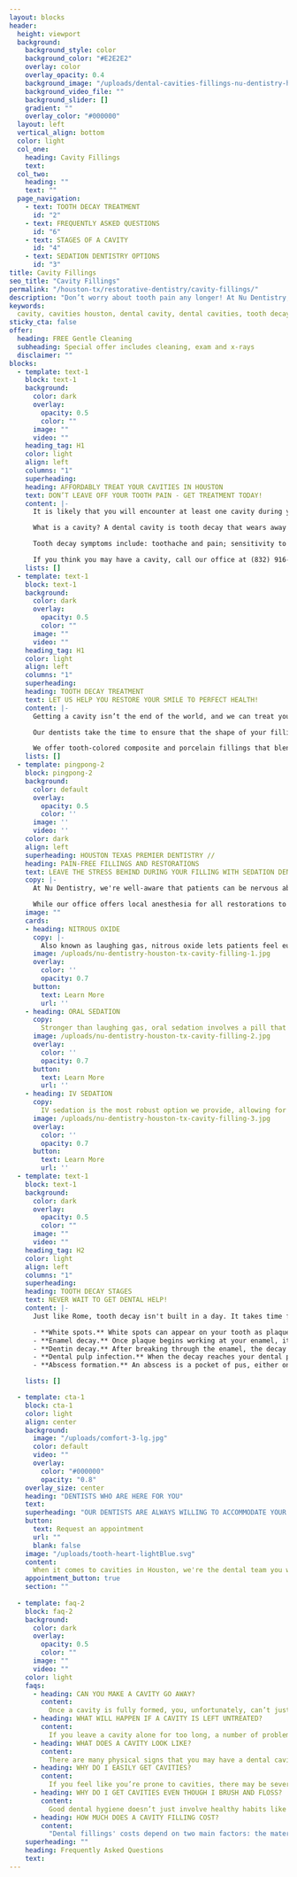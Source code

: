```yaml
---
layout: blocks
header:
  height: viewport
  background:
    background_style: color
    background_color: "#E2E2E2"
    overlay: color
    overlay_opacity: 0.4
    background_image: "/uploads/dental-cavities-fillings-nu-dentistry-houston-tx-hero.jpg"
    background_video_file: ""
    background_slider: []
    gradient: ""
    overlay_color: "#000000"
  layout: left
  vertical_align: bottom
  color: light
  col_one:
    heading: Cavity Fillings 
    text: 
  col_two:
    heading: ""
    text: ""
  page_navigation:
    - text: TOOTH DECAY TREATMENT
      id: "2"
    - text: FREQUENTLY ASKED QUESTIONS
      id: "6"
    - text: STAGES OF A CAVITY
      id: "4"
    - text: SEDATION DENTISTRY OPTIONS
      id: "3"      
title: Cavity Fillings
seo_title: "Cavity Fillings"
permalink: "/houston-tx/restorative-dentistry/cavity-fillings/"
description: "Don’t worry about tooth pain any longer! At Nu Dentistry, we are the premier dental team who can fix your cavity in Houston, TX with a long-lasting seamless ..."
keywords:
  cavity, cavities houston, dental cavity, dental cavities, tooth decay, dental fillings, what does a cavity look like, tooth cavity, cavity filling, what is a...
sticky_cta: false
offer:
  heading: FREE Gentle Cleaning
  subheading: Special offer includes cleaning, exam and x-rays
  disclaimer: ""
blocks:
  - template: text-1
    block: text-1
    background:
      color: dark
      overlay:
        opacity: 0.5
        color: ""
      image: ""
      video: ""
    heading_tag: H1
    color: light
    align: left
    columns: "1"
    superheading: 
    heading: AFFORDABLY TREAT YOUR CAVITIES IN HOUSTON
    text: DON’T LEAVE OFF YOUR TOOTH PAIN - GET TREATMENT TODAY!
    content: |-
      It is likely that you will encounter at least one cavity during your lifetime if you haven’t already. Even with the best oral hygiene habits, the need for a cavity filling can appear.

      What is a cavity? A dental cavity is tooth decay that wears away at your enamel until it burrows a little hole in your tooth. This decayed enamel leaves the softer, more vulnerable center of your tooth open to further decay and infection. If a tooth cavity is left untreated for too long, it can lead to needing more intensive procedures, like root canals or tooth extraction.

      Tooth decay symptoms include: toothache and pain; sensitivity to temperature and sweets; tooth staining or discoloration; or holes in your tooth. Even if you’re not experiencing cavity pain, you shouldn’t put off your treatment for too long. Waiting until the discomfort can’t be ignored means that the cavity may have progressed past needing a simple tooth filling and require more intensive and expensive care.

      If you think you may have a cavity, call our office at (832) 916-4144 to book a consultation.
    lists: []
  - template: text-1
    block: text-1
    background:
      color: dark
      overlay:
        opacity: 0.5
        color: ""
      image: ""
      video: ""
    heading_tag: H1
    color: light
    align: left
    columns: "1"
    superheading: 
    heading: TOOTH DECAY TREATMENT
    text: LET US HELP YOU RESTORE YOUR SMILE TO PERFECT HEALTH!
    content: |-
      Getting a cavity isn’t the end of the world, and we can treat yours quickly and efficiently. Using top-of-the-line equipment and devices, we will numb the area around your tooth and remove any decay painlessly. Your tooth will be sanitized to prepare it for filling. We will then fill the cleaned area with either composite resin or porcelain to renew your tooth to its natural state.

      Our dentists take the time to ensure that the shape of your filling fits precisely with your bite. We always want to make sure that your tooth looks and feels just as it did when it was at full health. At NuDentistry, our detailed dentists make sure that the color of your dental fillings always matches perfectly with the rest of your teeth.

      We offer tooth-colored composite and porcelain fillings that blend in with your natural tooth, leaving you with a flawless smile! For those who want more of an aesthetic pop with their fillings, we also offer alternative material options, including gold and other metals. If you wish to discuss options for your upcoming procedure with your dentist, contact our office today.
    lists: []    
  - template: pingpong-2
    block: pingpong-2
    background:
      color: default
      overlay:
        opacity: 0.5
        color: ''
      image: ''
      video: ''
    color: dark
    align: left
    superheading: HOUSTON TEXAS PREMIER DENTISTRY //
    heading: PAIN-FREE FILLINGS AND RESTORATIONS
    text: LEAVE THE STRESS BEHIND DURING YOUR FILLING WITH SEDATION DENTISTRY!
    copy: |- 
      At Nu Dentistry, we're well-aware that patients can be nervous about their upcoming filling, especially if they've had bad experiences in the past with less than stellar dentists. That's why we commit ourselves so completely to our patients' full comfort. If you're interested in using one of these options for your upcoming treatment, call us today at (832) 916-4144.

      While our office offers local anesthesia for all restorations to numb the tooth and surrounding area thoroughly, we also have several **[sedation options](/houston-tx/specialty-dentistry/sedation-dentistry/)** available upon request:
    image: ""
    cards:
    - heading: NITROUS OXIDE
      copy: |-
        Also known as laughing gas, nitrous oxide lets patients feel euphoric and dulls anxiety when inhaled. Once the breathing mask is removed after treatment, the gas quickly works its way out of the patient's system within minutes.
      image: /uploads/nu-dentistry-houston-tx-cavity-filling-1.jpg
      overlay:
        color: ''
        opacity: 0.7
      button:
        text: Learn More
        url: ''
    - heading: ORAL SEDATION
      copy: 
        Stronger than laughing gas, oral sedation involves a pill that is taken an hour before a procedure. Patients will remain awake and able to talk to and answer the dentist, but they'll feel drowsy and relaxed enough throughout their treatment that they may fall asleep.
      image: /uploads/nu-dentistry-houston-tx-cavity-filling-2.jpg
      overlay:
        color: ''
        opacity: 0.7
      button:
        text: Learn More
        url: ''
    - heading: IV SEDATION
      copy: 
        IV sedation is the most robust option we provide, allowing for total sleep dentistry, and is best for patients with severe dental anxiety. While we don't recommend this method for a single filling, it's a good option for patients who will have multiple procedures done in a single day.
      image: /uploads/nu-dentistry-houston-tx-cavity-filling-3.jpg
      overlay:
        color: ''
        opacity: 0.7
      button:
        text: Learn More
        url: ''
  - template: text-1
    block: text-1
    background:
      color: dark
      overlay:
        opacity: 0.5
        color: ""
      image: ""
      video: ""
    heading_tag: H2
    color: light
    align: left
    columns: "1"
    superheading: 
    heading: TOOTH DECAY STAGES
    text: NEVER WAIT TO GET DENTAL HELP!
    content: |-
      Just like Rome, tooth decay isn't built in a day. It takes time for plaque and bacteria to build up on your tooth and begin to wear away at the enamel. These are the five stages of tooth decay:

      - **White spots.** White spots can appear on your tooth as plaque builds up and starts wearing away the enamel. At this point, the decay is only a pre-cavity and can be reversed with proper treatment and maintenance, as directed by your dentist.
      - **Enamel decay.** Once plaque begins working at your enamel, it doesn't stop. The tooth's inner enamel begins to break, even as the outside appears to remain intact. At this stage, the cavity has progressed too far for anything but a dental filling to fix.
      - **Dentin decay.** After breaking through the enamel, the decay reaches your tooth's dentin. Dentin is the layer between the outer enamel and the inner pulp. You may experience pain at this stage of the cavity, which will only worsen as the cavity progresses.
      - **Dental pulp infection.** When the decay reaches your dental pulp, pus begins to fill the tooth and eat away at the tooth's blood vessels and nerves. At this stage, the decay is too far for a filling to fix, and a root canal is necessary.
      - **Abscess formation.** An abscess is a pocket of pus, either on the tooth or leaking into the nearby gum. You may experience swelling and acute pain. If the abscess bursts, it can cause serious health problems and should be treated immediately.

    lists: []

  - template: cta-1
    block: cta-1
    color: light
    align: center
    background:
      image: "/uploads/comfort-3-lg.jpg"
      color: default
      video: ""
      overlay:
        color: "#000000"
        opacity: "0.8"
    overlay_size: center
    heading: "DENTISTS WHO ARE HERE FOR YOU"
    text: 
    superheading: "OUR DENTISTS ARE ALWAYS WILLING TO ACCOMMODATE YOUR NEEDS WITH A SMILE."
    button:
      text: Request an appointment
      url: ""
      blank: false
    image: "/uploads/tooth-heart-lightBlue.svg"
    content:
      When it comes to cavities in Houston, we're the dental team you want on your side. We use the latest technologies around to make sure you're always perfectly comfortable and confident while you're sitting in the dental chair. We're experts at the art of restoration, giving your teeth a new lease on life! No one knows teeth like we do, and we're always happy to answer your questions and concerns, so you never leave without a smile on your face.
    appointment_button: true
    section: ""
    
  - template: faq-2
    block: faq-2
    background:
      color: dark
      overlay:
        opacity: 0.5
        color: ""
      image: ""
      video: ""
    color: light
    faqs:
      - heading: CAN YOU MAKE A CAVITY GO AWAY?
        content:
          Once a cavity is fully formed, you, unfortunately, can’t just brush or floss it away. Cavities cause irreversible holes and damage to your enamel that require fillings or root canals to repair. However, there is a silver lining! Early on in tooth decay’s life, the tooth only has what’s known as a pre-cavity affecting only the outermost enamel layer. If caught in time, a patient might be able to restore and remineralize the tooth with fluoride and diligent oral health care.
      - heading: WHAT WILL HAPPEN IF A CAVITY IS LEFT UNTREATED?
        content:
          If you leave a cavity alone for too long, a number of problems can occur. The inner tooth may become infected, damaging the soft pulp and nerves of the tooth. If the infection spreads to the gums, it can create pus-filled abscesses or cause gum disease. At its worst, the tooth may become so corroded and brittle by decay that it may need extraction or fall out.
      - heading: WHAT DOES A CAVITY LOOK LIKE?
        content:
          There are many physical signs that you may have a dental cavity. Your teeth can be discolored, either a shade off from the rest of your healthy teeth or a particularly dark area surrounded by healthy white. At its most severe, your tooth may have black spots and holes visible. If you notice you have any teeth with these symptoms, call our office for a diagnosis.
      - heading: WHY DO I EASILY GET CAVITIES?
        content:
          If you feel like you’re prone to cavities, there may be several factors at play. Your diet can play a large part, such as eating highly acidic or sweet foods, and if you love to snack, consistently eating throughout the day can build up plaque faster. You might also have a dry mouth as saliva is vital in breaking down plaque, bacteria, and acids that can cause tooth decay. Some people are also unlucky enough to be born more vulnerable to the bacteria and plaque that love to cause cavities.   
      - heading: WHY DO I GET CAVITIES EVEN THOUGH I BRUSH AND FLOSS?
        content:
          Good dental hygiene doesn’t just involve healthy habits like brushing twice and flossing once a day. It also relies heavily on your lifestyle, such as what you eat and how often. Snackers tend to get cavities much faster, especially when they eat more sugary foods. You may also have lower saliva production, which makes it harder for your body to naturally fight off the plaque and bacteria that build up throughout the day.
      - heading: HOW MUCH DOES A CAVITY FILLING COST?
        content:
          "Dental fillings' costs depend on two main factors: the material used and the number of surfaces your dentist has to treat. A resin filling on a single surface is going to cost much less than a gold or porcelain filling across three surfaces. You'll want to speak with our dentist to determine which option works both financially and aesthetically for you."
    superheading: ""
    heading: Frequently Asked Questions
    text: 
---
```

